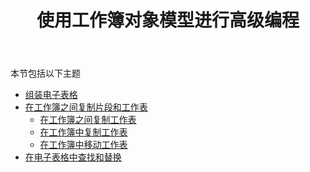 ﻿---
title: 使用工作簿对象模型进行高级编程
type: docs
weight: 50
url: /zh/net/high-level-programming-with-a-workbook-object-model/
---
本节包括以下主题

- [组装电子表格](/cells/zh/net/assemble-spreadsheets/)
- [在工作簿之间复制片段和工作表](/cells/zh/net/copy-fragments-and-worksheets-between-workbooks/)
  - [在工作簿之间复制工作表](/cells/zh/net/copy-worksheets-between-workbooks/)
  - [在工作簿中复制工作表](/cells/zh/net/copy-worksheets-within-a-workbook/)
  - [在工作簿中移动工作表](/cells/zh/net/move-worksheets-within-workbook/)
- [在电子表格中查找和替换](/cells/zh/net/find-and-replace-in-spreadsheet/)
